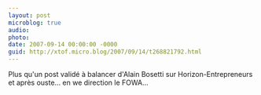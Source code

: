 ```yaml
---
layout: post
microblog: true
audio: 
photo: 
date: 2007-09-14 00:00:00 -0000
guid: http://xtof.micro.blog/2007/09/14/t268821792.html
---
```

Plus qu'un post validé à balancer d'Alain Bosetti sur Horizon-Entrepreneurs et après ouste... en we direction le FOWA...

